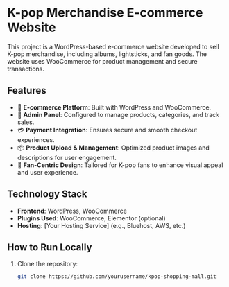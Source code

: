 # K-pop Merchandise E-commerce Website

This project is a WordPress-based e-commerce website developed to sell K-pop merchandise, including albums, lightsticks, and fan goods. The website uses WooCommerce for product management and secure transactions.

## Features
- 🛒 **E-commerce Platform**: Built with WordPress and WooCommerce.
- 🎨 **Admin Panel**: Configured to manage products, categories, and track sales.
- 💳 **Payment Integration**: Ensures secure and smooth checkout experiences.
- 📦 **Product Upload & Management**: Optimized product images and descriptions for user engagement.
- 🌟 **Fan-Centric Design**: Tailored for K-pop fans to enhance visual appeal and user experience.

## Technology Stack
- **Frontend**: WordPress, WooCommerce
- **Plugins Used**: WooCommerce, Elementor (optional)
- **Hosting**: [Your Hosting Service] (e.g., Bluehost, AWS, etc.)

## How to Run Locally
1. Clone the repository:
   ```bash
   git clone https://github.com/yourusername/kpop-shopping-mall.git

